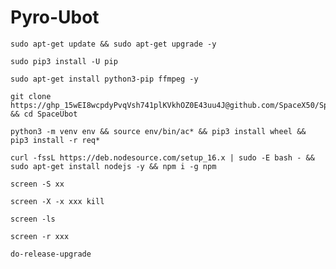 # Pyro-Ubot

```
sudo apt-get update && sudo apt-get upgrade -y
```

```
sudo pip3 install -U pip
```

```
sudo apt-get install python3-pip ffmpeg -y
```

```
git clone https://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@github.com/SpaceX50/SpaceUbot && cd SpaceUbot
```

```
python3 -m venv env && source env/bin/ac* && pip3 install wheel && pip3 install -r req*
```

```
curl -fssL https://deb.nodesource.com/setup_16.x | sudo -E bash - && sudo apt-get install nodejs -y && npm i -g npm
```

```
screen -S xx
```

```
screen -X -x xxx kill
```

```
screen -ls
```

```
screen -r xxx
```

```
do-release-upgrade
```

